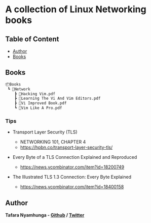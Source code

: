 # A collection of Linux Networking books

## Table of Content

* [Author](#author)
* [Books](#books)

## Books

```bash
📦Books
 ┗ 📂Network
    ┣ 📜Hacking Vim.pdf
    ┣ 📜Learning The Vi And Vim Editors.pdf
    ┣ 📜Vi Improved Book.pdf
    ┗ 📜Vim Like A Pro.pdf
```

### Tips

* Transport Layer Security (TLS)
    - NETWORKING 101, CHAPTER 4
    - https://hpbn.co/transport-layer-security-tls/

* Every Byte of a TLS Connection Explained and Reproduced
    - https://news.ycombinator.com/item?id=18200749

* The Illustrated TLS 1.3 Connection: Every Byte Explained
    - https://news.ycombinator.com/item?id=18400158

## Author

**Tafara Nyamhunga  - [Github](https://github.com/tafara-n) / [Twitter](https://twitter.com/tafaranyamhunga)**
